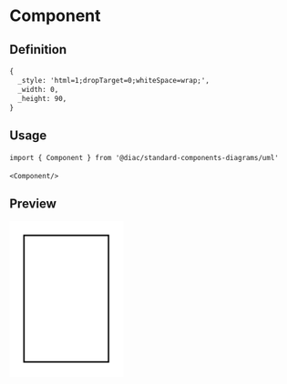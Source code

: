 # Component

## Definition

```
{
  _style: 'html=1;dropTarget=0;whiteSpace=wrap;',
  _width: 0,
  _height: 90,
}
```

## Usage

```
import { Component } from '@diac/standard-components-diagrams/uml'

<Component/>
```

## Preview

<img src="./component.png" width="200"/>
